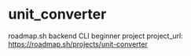 # unit_converter

roadmap.sh backend CLI beginner project
project_url: https://roadmap.sh/projects/unit-converter
